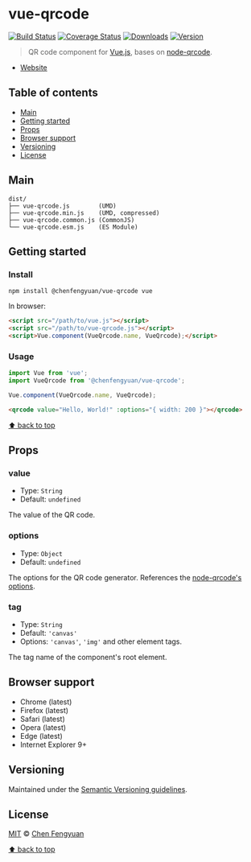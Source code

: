 # vue-qrcode

[![Build Status](https://travis-ci.org/fengyuanchen/vue-qrcode.svg)](https://travis-ci.org/fengyuanchen/vue-qrcode) [![Coverage Status](https://img.shields.io/codecov/c/github/fengyuanchen/vue-qrcode.svg)](https://codecov.io/gh/fengyuanchen/vue-qrcode) [![Downloads](https://img.shields.io/npm/dm/@chenfengyuan/vue-qrcode.svg)](https://www.npmjs.com/package/@chenfengyuan/vue-qrcode) [![Version](https://img.shields.io/npm/v/@chenfengyuan/vue-qrcode.svg)](https://www.npmjs.com/package/@chenfengyuan/vue-qrcode)

> QR code component for [Vue.js](https://vuejs.org), bases on [node-qrcode](https://github.com/soldair/node-qrcode).

- [Website](https://fengyuanchen.github.io/vue-qrcode)

## Table of contents

- [Main](#main)
- [Getting started](#getting-started)
- [Props](#props)
- [Browser support](#browser-support)
- [Versioning](#versioning)
- [License](#license)

## Main

```text
dist/
├── vue-qrcode.js        (UMD)
├── vue-qrcode.min.js    (UMD, compressed)
├── vue-qrcode.common.js (CommonJS)
└── vue-qrcode.esm.js    (ES Module)
```

## Getting started

### Install

```shell
npm install @chenfengyuan/vue-qrcode vue
```

In browser:

```html
<script src="/path/to/vue.js"></script>
<script src="/path/to/vue-qrcode.js"></script>
<script>Vue.component(VueQrcode.name, VueQrcode);</script>
```

### Usage

```js
import Vue from 'vue';
import VueQrcode from '@chenfengyuan/vue-qrcode';

Vue.component(VueQrcode.name, VueQrcode);
```

```html
<qrcode value="Hello, World!" :options="{ width: 200 }"></qrcode>
```

[⬆ back to top](#table-of-contents)

## Props

### value

- Type: `String`
- Default: `undefined`

The value of the QR code.

### options

- Type: `Object`
- Default: `undefined`

The options for the QR code generator. References the [node-qrcode's options](https://github.com/soldair/node-qrcode#qr-code-options).

### tag

- Type: `String`
- Default: `'canvas'`
- Options: `'canvas'`, `'img'` and other element tags.

The tag name of the component's root element.

## Browser support

- Chrome (latest)
- Firefox (latest)
- Safari (latest)
- Opera (latest)
- Edge (latest)
- Internet Explorer 9+

## Versioning

Maintained under the [Semantic Versioning guidelines](https://semver.org).

## License

[MIT](https://opensource.org/licenses/MIT) © [Chen Fengyuan](https://chenfengyuan.com)

[⬆ back to top](#table-of-contents)
